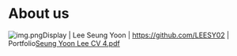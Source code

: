 # About us

![img.png](img.png)Display | Lee Seung Yoon | https://github.com/LEESY02 | Portfolio[Seung Yoon Lee CV 4.pdf](sy/Seung%20Yoon%20Lee%20CV%204.pdf)
